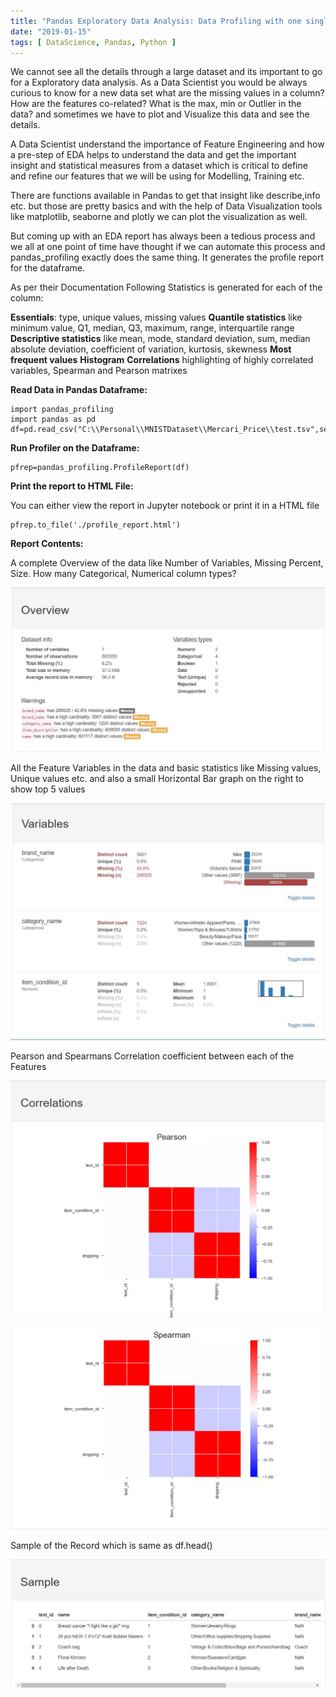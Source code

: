 ```yaml
---
title: "Pandas Exploratory Data Analysis: Data Profiling with one single command"
date: "2019-01-15"
tags: [ DataScience, Pandas, Python ]
---
```


We cannot see all the details through a large dataset and its important to go for a Exploratory data analysis. As a Data Scientist you would be always curious to know for a new data set what are the
missing values in a column? How are the features co-related? What is the max, min or Outlier in the data? and sometimes we have to plot and Visualize this data and see the details.

A Data Scientist understand the importance of Feature Engineering and how a pre-step of EDA helps to understand the data and get the important insight and statistical measures from a dataset which is critical to define and refine our features that we will be using for Modelling, Training etc.

There are functions available in Pandas to get that insight like describe,info etc. but those are pretty basics and with the help of Data Visualization tools like matplotlib, seaborne and plotly we can plot the visualization as well.

But coming up with an EDA report has always been a tedious process and we all at one point of time have thought if we can automate this process and pandas\_profiling exactly does the same thing. It generates the profile report for the dataframe.

As per their Documentation Following Statistics is generated for each of the column:

**Essentials**: type, unique values, missing values
**Quantile statistics** like minimum value, Q1, median, Q3, maximum, range, interquartile range
**Descriptive statistics** like mean, mode, standard deviation, sum, median absolute deviation, coefficient of variation, kurtosis, skewness
**Most frequent values**
**Histogram**
**Correlations** highlighting of highly correlated variables, Spearman and Pearson matrixes

**Read Data in Pandas Dataframe:**

```
import pandas_profiling
import pandas as pd
df=pd.read_csv("C:\\Personal\\MNISTDataset\\Mercari_Price\\test.tsv",sep='\t')
```

**Run Profiler on the Dataframe:**

```
pfrep=pandas_profiling.ProfileReport(df)
```

**Print the report to HTML File:**

You can either view the report in Jupyter notebook or print it in a HTML file

```
pfrep.to_file('./profile_report.html')
```

**Report Contents:**

A complete Overview of the data like Number of Variables, Missing Percent, Size. How many Categorical, Numerical column types?

![](/images/2019/01/snap1.jpg)

All the Feature Variables in the data and basic statistics like Missing values, Unique values etc. and also a small Horizontal Bar graph on the right to show top 5 values

![](/images/2019/01/snap2.jpg)

Pearson and Spearmans Correlation coefficient between each of the Features

![](/images/2019/01/snap4.jpg)

![](/images/2019/01/snap5.jpg)

Sample of the Record which is same as df.head()

![](/images/2019/01/snap6.jpg)
